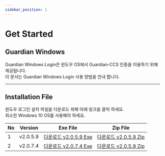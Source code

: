 ```yaml
---
sidebar_position: 1
---
```

# Get Started

## Guardian Windows
Guardian Windows Login은 윈도우 OS에서 Guardian-CCS 인증을 이용하기 위해 제공됩니다.   
이 문서는 Guardian Windows Login 사용 방법을 안내 합니다.   

---

## Installation File

윈도우 로그인 설치 파일을 다운로드 위해 아래 링크을 클릭 하세요.   
최소한 Windows 10 OS를 사용해야 하세요.      

|No|Version|Exe File|Zip File|
|---|---|---|---|
|1|v2.0.5.9|[다운로드 v2.0.5.9 Exe](https://updates.fnsvalue.co.kr/GFW/Installer/Guardian_Setup_v2.0.5.9.exe)| [다운로드 v2.0.5.9 Zip](https://updates.fnsvalue.co.kr/GFW/Installer/Guardian_Setup_v2.0.5.9.zip)|
|2|v2.0.7.4|[다운로드 v2.0.7.4 Exe](https://updates.fnsvalue.co.kr/GFW/Installer/Guardian_Setup_v2.0.7.4.exe)| [다운로드 v2.0.5.9 Zip](https://updates.fnsvalue.co.kr/GFW/Installer/Guardian_Setup_v2.0.7.4.exe)|
